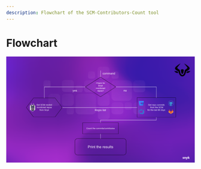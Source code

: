 ```yaml
---
description: Flowchart of the SCM-Contributors-Count tool
---
```


# Flowchart

![Flowchart of the SCM-Contributors-Count tool](<../../../.gitbook/assets/flow-chart (1) (1) (1) (1) (1) (1) (1) (1) (1) (1) (1) (1) (1) (3).png>)
